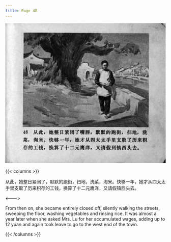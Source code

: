 ```yaml
---
title: Page 48
---
```


![zhufu panel](./../../images/zhufu/seifert0772_zf_0053_048.jpg)

{{< columns >}}

从此，她整日紧闭了，默默的跑街，扫地，洗菜，淘米。快够一年，她才从四太太手里支取了历来积存的工钱，换算了十二元鹰洋，又请假镇西头去。

<--->

From then on, she became entirely closed off, silently walking the streets, sweeping the floor, washing vegetables and rinsing rice. It was almost a year later when she asked Mrs. Lu for her accumulated wages, adding up to 12 yuan and again took leave to go to the west end of the town.

{{< /columns >}}
